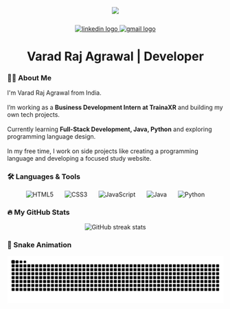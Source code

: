 <div align="center">
  <img height="154" src="https://user-images.githubusercontent.com/74038190/212748842-9fcbad5b-6173-4175-8a61-521f3dbb7514.gif" />
</div>

###

<div align="center">
  <a href="https://www.linkedin.com/in/varadrajagrawal/" target="_blank">
    <img src="https://img.shields.io/static/v1?message=LinkedIn&logo=linkedin&label=&color=0077B5&logoColor=white&labelColor=&style=for-the-badge" height="25" alt="linkedin logo" />
  </a>
  <a href="mailto:agrawalvaradraj2007@gmail.com" target="_blank">
    <img src="https://img.shields.io/static/v1?message=Gmail&logo=gmail&label=&color=D14836&logoColor=white&labelColor=&style=for-the-badge" height="25" alt="gmail logo" />
  </a>
</div>

###

<h1 align="center">Varad Raj Agrawal | Developer</h1>

###

<h3 align="left">👨‍💻 About Me</h3>

<p align="left">
I'm Varad Raj Agrawal from India.<br><br>
I’m working as a <b>Business Development Intern at TrainaXR</b> and building my own tech projects.<br><br>
Currently learning <b>Full-Stack Development, Java, Python</b> and exploring programming language design.<br><br>
In my free time, I work on side projects like creating a programming language and developing a focused study website.
</p>

###

<h3 align="left">🛠 Languages & Tools</h3>

<div align="center">
  <img src="https://cdn.jsdelivr.net/gh/devicons/devicon/icons/html5/html5-original.svg" height="54" alt="HTML5" />
  <img width="18" />
  <img src="https://cdn.jsdelivr.net/gh/devicons/devicon/icons/css3/css3-original.svg" height="54" alt="CSS3" />
  <img width="18" />
  <img src="https://cdn.jsdelivr.net/gh/devicons/devicon/icons/javascript/javascript-original.svg" height="54" alt="JavaScript" />
  <img width="18" />
  <img src="https://cdn.jsdelivr.net/gh/devicons/devicon/icons/java/java-original.svg" height="54" alt="Java" />
  <img width="18" />
  <img src="https://cdn.jsdelivr.net/gh/devicons/devicon/icons/python/python-original.svg" height="54" alt="Python" />
</div>

###

<h3 align="left">🔥 My GitHub Stats</h3>

<div align="center">
  <img src="https://streak-stats.demolab.com?user=Varadraj75&locale=en&mode=daily&theme=dark&hide_border=false&border_radius=5&order=3" height="220" alt="GitHub streak stats" />
</div>

###

<h3 align="left">🐍 Snake Animation</h3>

<div align="center">
  <img src="https://raw.githubusercontent.com/Varadraj75/Varadraj75/output/snake.svg" alt="Snake animation" />
</div>
